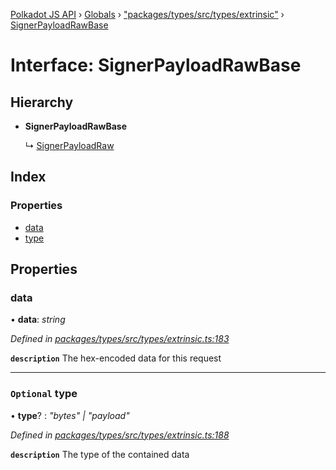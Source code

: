 [Polkadot JS API](../README.md) › [Globals](../globals.md) › ["packages/types/src/types/extrinsic"](../modules/_packages_types_src_types_extrinsic_.md) › [SignerPayloadRawBase](_packages_types_src_types_extrinsic_.signerpayloadrawbase.md)

# Interface: SignerPayloadRawBase

## Hierarchy

* **SignerPayloadRawBase**

  ↳ [SignerPayloadRaw](_packages_types_src_types_extrinsic_.signerpayloadraw.md)

## Index

### Properties

* [data](_packages_types_src_types_extrinsic_.signerpayloadrawbase.md#data)
* [type](_packages_types_src_types_extrinsic_.signerpayloadrawbase.md#optional-type)

## Properties

###  data

• **data**: *string*

*Defined in [packages/types/src/types/extrinsic.ts:183](https://github.com/polkadot-js/api/blob/c2ff1b32a/packages/types/src/types/extrinsic.ts#L183)*

**`description`** The hex-encoded data for this request

___

### `Optional` type

• **type**? : *"bytes" | "payload"*

*Defined in [packages/types/src/types/extrinsic.ts:188](https://github.com/polkadot-js/api/blob/c2ff1b32a/packages/types/src/types/extrinsic.ts#L188)*

**`description`** The type of the contained data
